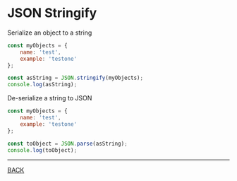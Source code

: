 # JSON Stringify

Serialize an object to a string
```javascript
const myObjects = {
    name: 'test',
    example: 'testone'
};

const asString = JSON.stringify(myObjects);
console.log(asString);
```
De-serialize a string to JSON
```javascript
const myObjects = {
    name: 'test',
    example: 'testone'
};

const toObject = JSON.parse(asString);
console.log(toObject);
```
---
[BACK](../README.md)